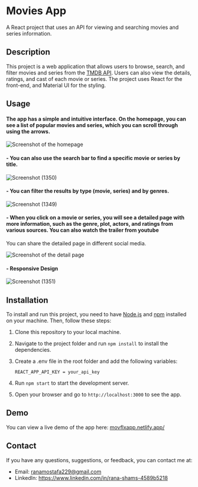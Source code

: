 # Movies App

A React project that uses an API for viewing and searching movies and series information.

## Description

This project is a web application that allows users to browse, search, and filter movies and series from the [TMDB API](https://developer.themoviedb.org/reference).
Users can also view the details, ratings, and cast of each movie or series. The project uses React for the front-end, and Material UI for the styling.

## Usage

#### The app has a simple and intuitive interface. On the homepage, you can see a list of popular movies and series, which you can scroll through using the arrows. 

![Screenshot of the homepage](https://github.com/ranamostafa229/real_estate_app/assets/57458722/746b6294-16ca-40cf-b98a-6b169bb3425c)

#### - You can also use the search bar to find a specific movie or series by title.

![Screenshot (1350)](https://github.com/ranamostafa229/real_estate_app/assets/57458722/91ae6d2d-27ef-48c5-adbc-51b8fde6a87a)

#### - You can filter the results by type (movie, series) and by genres.

![Screenshot (1349)](https://github.com/ranamostafa229/real_estate_app/assets/57458722/5ae2ae9f-08ba-4b6a-ba48-724285ec1503)

#### - When you click on a movie or series, you will see a detailed page with more information, such as the genre, plot, actors, and ratings from various sources. You can also watch the trailer from youtube
You can share the detailed page in different social media.

![Screenshot of the detail page](https://github.com/ranamostafa229/real_estate_app/assets/57458722/080e2d51-ac8a-4a19-b0a3-08328799100d)

#### - Responsive Design

![Screenshot (1351)](https://github.com/ranamostafa229/real_estate_app/assets/57458722/4316aaa8-84c0-4caa-839e-18e238c8cc20)
  
## Installation

To install and run this project, you need to have [Node.js](https://nodejs.org/en/download) and [npm](https://docs.npmjs.com/downloading-and-installing-node-js-and-npm) installed on your machine. Then, follow these steps:

1. Clone this repository to your local machine.
2. Navigate to the project folder and run `npm install` to install the dependencies.
3. Create a .env file in the root folder and add the following variables:

   ```
   REACT_APP_API_KEY = your_api_key 
   ```
5. Run `npm start` to start the development server.
6. Open your browser and go to `http://localhost:3000` to see the app.

## Demo
You can view a live demo of the app here: <a href='movflxapp.netlify.app/'> movflxapp.netlify.app/</a>
## Contact

If you have any questions, suggestions, or feedback, you can contact me at:

- Email: ranamostafa229@gmail.com
- LinkedIn: <a href='https://www.linkedin.com/in/rana-shams-4589b5218'>https://www.linkedin.com/in/rana-shams-4589b5218</a>


